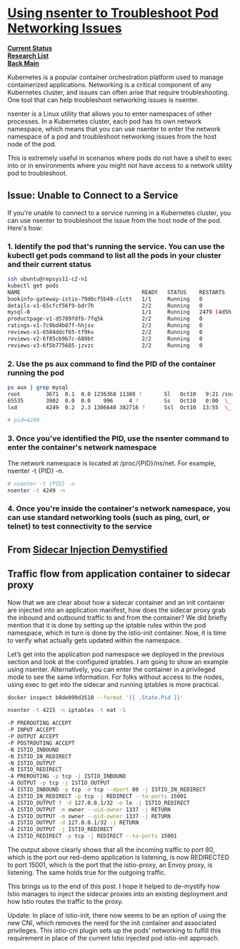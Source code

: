 # **[Using nsenter to Troubleshoot Pod Networking Issues](https://www.suse.com/support/kb/doc/?id=000021060)**

**[Current Status](../../../../development/status/weekly/current_status.md)**\
**[Research List](../../../research_list.md)**\
**[Back Main](../../../../README.md)**

Kubernetes is a popular container orchestration platform used to manage containerized applications. Networking is a critical component of any Kubernetes cluster, and issues can often arise that require troubleshooting. One tool that can help troubleshoot networking issues is nsenter.

nsenter is a Linux utility that allows you to enter namespaces of other processes. In a Kubernetes cluster, each pod has its own network namespace, which means that you can use nsenter to enter the network namespace of a pod and troubleshoot networking issues from the host node of the pod.

This is extremely useful in scenarios where pods do not have a shell to exec into or in environments where you might not have access to a network utility pod to troubleshoot.

## Issue: Unable to Connect to a Service

If you're unable to connect to a service running in a Kubernetes cluster, you can use nsenter to troubleshoot the issue from the host node of the pod. Here's how:

### 1. Identify the pod that's running the service. You can use the kubectl get pods command to list all the pods in your cluster and their current status

```bash
ssh ubuntu@repsys11-c2-n1
kubectl get pods
NAME                                      READY   STATUS    RESTARTS          AGE
bookinfo-gateway-istio-79d6cf5b49-clctt   1/1     Running   0                 4d3h
details-v1-65cfcf56f9-bdr7h               2/2     Running   0                 4d4h
mysql-0                                   1/1     Running   2479 (4d5h ago)   89d
productpage-v1-d5789fdfb-7fq5k            2/2     Running   0                 4d4h
ratings-v1-7c9bd4b87f-hhjsv               2/2     Running   0                 4d4h
reviews-v1-6584ddcf65-tf9kv               2/2     Running   0                 4d4h
reviews-v2-6f85cb9b7c-689bt               2/2     Running   0                 4d4h
reviews-v3-6f5b775685-jzvzc               2/2     Running   0                 4d4h
```

### 2. Use the ps aux command to find the PID of the container running the pod

```bash
ps aux | grep mysql                         
root        3671  0.1  0.0 1236368 11388 ?       Sl   Oct10   9:21 /snap/microk8s/7232/bin/containerd-shim-runc-v2 -namespace k8s.io -id c67ecff905ee643927de01c8013ef51a6f5a4578f85b28ff4bb66adfb6d05a19 -a
65535       3902  0.0  0.0    996     4 ?        Ss   Oct10   0:00  \_ /pause
lxd         4249  0.2  2.3 1306640 382716 ?      Ssl  Oct10  13:55  \_ mysqld

# pid=4249
```

### 3. Once you've identified the PID, use the nsenter command to enter the container's network namespace

The network namespace is located at /proc/{PID}/ns/net. For example, nsenter -t {PID} -n.

```bash
# nsenter -t {PID} -n
nsenter -t 4249 -n
```

### 4. Once you're inside the container's network namespace, you can use standard networking tools (such as ping, curl, or telnet) to test connectivity to the service

## From **[Sidecar Injection Demystified](https://istio.io/latest/blog/2019/data-plane-setup/)**

## Traffic flow from application container to sidecar proxy

Now that we are clear about how a sidecar container and an init container are injected into an application manifest, how does the sidecar proxy grab the inbound and outbound traffic to and from the container? We did briefly mention that it is done by setting up the iptable rules within the pod namespace, which in turn is done by the istio-init container. Now, it is time to verify what actually gets updated within the namespace.

Let’s get into the application pod namespace we deployed in the previous section and look at the configured iptables. I am going to show an example using nsenter. Alternatively, you can enter the container in a privileged mode to see the same information. For folks without access to the nodes, using exec to get into the sidecar and running iptables is more practical.

```bash
docker inspect b8de099d3510 --format '{{ .State.Pid }}'
```

```bash
nsenter -t 4215 -n iptables -t nat -S

-P PREROUTING ACCEPT
-P INPUT ACCEPT
-P OUTPUT ACCEPT
-P POSTROUTING ACCEPT
-N ISTIO_INBOUND
-N ISTIO_IN_REDIRECT
-N ISTIO_OUTPUT
-N ISTIO_REDIRECT
-A PREROUTING -p tcp -j ISTIO_INBOUND
-A OUTPUT -p tcp -j ISTIO_OUTPUT
-A ISTIO_INBOUND -p tcp -m tcp --dport 80 -j ISTIO_IN_REDIRECT
-A ISTIO_IN_REDIRECT -p tcp -j REDIRECT --to-ports 15001
-A ISTIO_OUTPUT ! -d 127.0.0.1/32 -o lo -j ISTIO_REDIRECT
-A ISTIO_OUTPUT -m owner --uid-owner 1337 -j RETURN
-A ISTIO_OUTPUT -m owner --gid-owner 1337 -j RETURN
-A ISTIO_OUTPUT -d 127.0.0.1/32 -j RETURN
-A ISTIO_OUTPUT -j ISTIO_REDIRECT
-A ISTIO_REDIRECT -p tcp -j REDIRECT --to-ports 15001
```

The output above clearly shows that all the incoming traffic to port 80, which is the port our red-demo application is listening, is now REDIRECTED to port 15001, which is the port that the istio-proxy, an Envoy proxy, is listening. The same holds true for the outgoing traffic.

This brings us to the end of this post. I hope it helped to de-mystify how Istio manages to inject the sidecar proxies into an existing deployment and how Istio routes the traffic to the proxy.

Update: In place of istio-init, there now seems to be an option of using the new CNI, which removes the need for the init container and associated privileges. This istio-cni plugin sets up the pods’ networking to fulfill this requirement in place of the current Istio injected pod istio-init approach.
